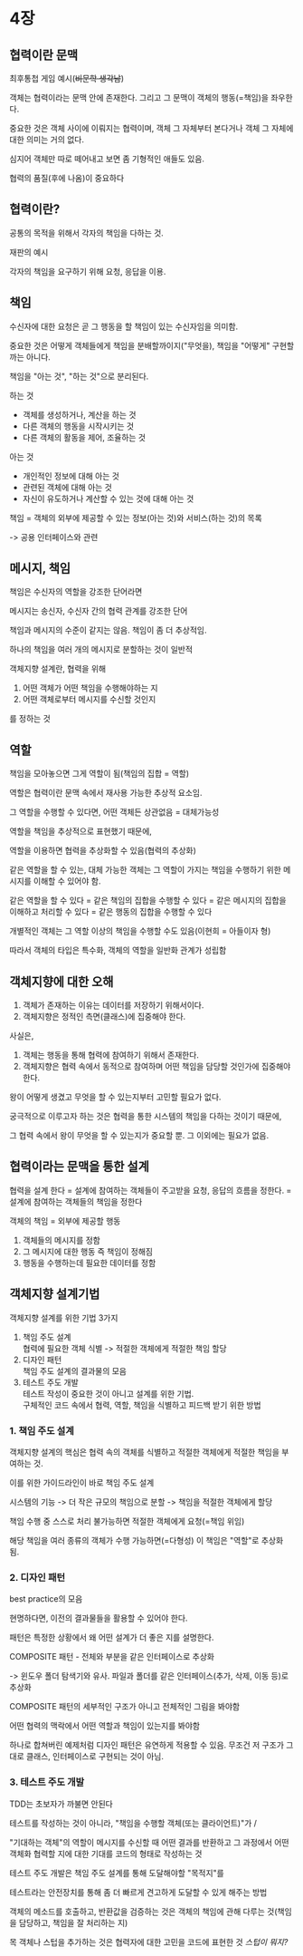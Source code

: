 # 4장

## 협력이란 문맥
최후통첩 게임 예시(~~비문학 생각남~~)

객체는 협력이라는 문맥 안에 존재한다. 그리고 그 문맥이 객체의 행동(=책임)을 좌우한다.

중요한 것은 객체 사이에 이뤄지는 협력이며, 객체 그 자체부터 본다거나 객체 그 자체에 대한 의미는 거의 없다.

심지어 객체만 따로 떼어내고 보면 좀 기형적인 애들도 있음.

협력의 품질(후에 나옴)이 중요하다

## 협력이란?
공통의 목적을 위해서 각자의 책임을 다하는 것.

재판의 예시

각자의 책임을 요구하기 위해 요청, 응답을 이용.

## 책임
수신자에 대한 요청은 곧 그 행동을 할 책임이 있는 수신자임을 의미함.

중요한 것은 어떻게 객체들에게 책임을 분배할까이지("무엇을), 책임을 "어떻게" 구현할까는 아니다.

책임을 "아는 것", "하는 것"으로 분리된다.

하는 것
- 객체를 생성하거나, 계산을 하는 것
- 다른 객체의 행동을 시작시키는 것
- 다른 객체의 활동을 제어, 조율하는 것

아는 것
- 개인적인 정보에 대해 아는 것
- 관련된 객체에 대해 아는 것
- 자신이 유도하거나 계산할 수 있는 것에 대해 아는 것

책임 = 객체의 외부에 제공할 수 있는 정보(아는 것)와 서비스(하는 것)의 목록

-> 공용 인터페이스와 관련

## 메시지, 책임
책임은 수신자의 역할을 강조한 단어라면

메시지는 송신자, 수신자 간의 협력 관계를 강조한 단어

책임과 메시지의 수준이 같지는 않음. 책임이 좀 더 추상적임.

하나의 책임을 여러 개의 메시지로 분할하는 것이 일반적

객체지향 설계란, 협력을 위해 
1. 어떤 객체가 어떤 책임을 수행해야하는 지
2. 어떤 객체로부터 메시지를 수신할 것인지

를 정하는 것

## 역할
책임을 모아놓으면 그게 역할이 됨(책임의 집합 = 역할)

역할은 협력이란 문맥 속에서 재사용 가능한 추상적 요소임.

그 역할을 수행할 수 있다면, 어떤 객체든 상관없음 = 대체가능성

역할을 책임을 추상적으로 표현했기 때문에,

역할을 이용하면 협력을 추상화할 수 있음(협력의 추상화)

같은 역할을 할 수 있는, 대체 가능한 객체는 그 역할이 가지는 책임을 수행하기 위한 메시지를 이해할 수 있어야 함.

같은 역할을 할 수 있다 = 같은 책임의 집합을 수행할 수 있다 = 같은 메시지의 집합을 이해하고 처리할 수 있다 = 같은 행동의 집합을 수행할 수 있다

개별적인 객체는 그 역할 이상의 책임을 수행할 수도 있음(이현희 = 아들이자 형)

따라서 객체의 타입은 특수화, 객체의 역할을 일반화 관계가 성립함

## 객체지향에 대한 오해
1. 객체가 존재하는 이유는 데이터를 저장하기 위해서이다.
2. 객체지향은 정적인 측면(클래스)에 집중해야 한다.

사실은,

1. 객체는 행동을 통해 협력에 참여하기 위해서 존재한다.
2. 객체지향은 협력 속에서 동적으로 참여하며 어떤 책임을 담당할 것인가에 집중해야한다.

왕이 어떻게 생겼고 무엇을 할 수 있는지부터 고민할 필요가 없다.

궁극적으로 이루고자 하는 것은 협력을 통한 시스템의 책임을 다하는 것이기 때문에,

그 협력 속에서 왕이 무엇을 할 수 있는지가 중요할 뿐. 그 이외에는 필요가 없음.

## 협력이라는 문맥을 통한 설계
협력을 설계 한다 = 설계에 참여하는 객체들이 주고받을 요청, 응답의 흐름을 정한다. = 설계에 참여하는 객체들의 책임을 정한다

객체의 책임 = 외부에 제공할 행동

1. 객체들의 메시지를 정함
2. 그 메시지에 대한 행동 즉 책임이 정해짐
3. 행동을 수행하는데 필요한 데이터를 정함

## 객체지향 설계기법
객체지향 설계를 위한 기법 3가지 
1. 책임 주도 설계
<br> 협력에 필요한 객체 식별 -> 적절한 객체에게 적절한 책임 할당
2. 디자인 패턴
<br> 책임 주도 설계의 결과물의 모음
3. 테스트 주도 개발
<br> 테스트 작성이 중요한 것이 아니고 설계를 위한 기법.
<br> 구체적인 코드 속에서 협력, 역할, 책임을 식별하고 피드백 받기 위한 방법

### 1. 책임 주도 설계
객체지향 설계의 핵심은 협력 속의 객체를 식별하고 적절한 객체에게 적절한 책임을 부여하는 것.

이를 위한 가이드라인이 바로 책임 주도 설계

시스템의 기능 -> 더 작은 규모의 책임으로 분할 -> 책임을 적절한 객체에게 할당

책임 수행 중 스스로 처리 불가능하면 적절한 객체에게 요청(=책임 위임)

해당 책임을 여러 종류의 객체가 수행 가능하면(=다형성) 이 책임은 "역할"로 추상화 됨.

### 2. 디자인 패턴
best practice의 모음

현명하다면, 이전의 결과물들을 활용할 수 있어야 한다.

패턴은 특정한 상황에서 왜 어떤 설계가 더 좋은 지를 설명한다.

COMPOSITE 패턴 - 전체와 부분을 같은 인터페이스로 추상화

-> 윈도우 폴더 탐색기와 유사. 파일과 폴더를 같은 인터페이스(추가, 삭제, 이동 등)로 추상화

COMPOSITE 패턴의 세부적인 구조가 아니고 전체적인 그림을 봐야함

어떤 협력의 맥락에서 어떤 역할과 책임이 있는지를 봐야함

하나로 합쳐버린 예제처럼 디자인 패턴은 유연하게 적용할 수 있음. 무조건 저 구조가 그대로 클래스, 인터페이스로 구현되는 것이 아님.

### 3. 테스트 주도 개발
TDD는 초보자가 까불면 안된다

테스트를 작성하는 것이 아니라, "책임을 수행할 객체(또는 클라이언트)"가 /

"기대하는 객체"의 역할이 메시지를 수신할 때 어떤 결과를 반환하고 그 과정에서 어떤 객체화 협력할 지에 대한 기대를 코드의 형태로 작성하는 것

테스트 주도 개발은 책임 주도 설계를 통해 도달해야할 "목적지"를

테스트라는 안전장치를 통해 좀 더 빠르게 견고하게 도달할 수 있게 해주는 방법

객체의 메소드를 호출하고, 반환값을 검증하는 것은 객체의 책임에 관해 다루는 것(책임을 담당하고, 책임을 잘 처리하는 지)

목 객체나 스텁을 추가하는 것은 협력자에 대한 고민을 코드에 표현한 것 *스텁이 뭐지?*
